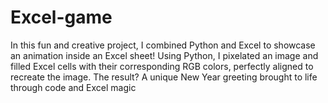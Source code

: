 # Excel-game
In this fun and creative project, I combined Python and Excel to showcase an animation inside an Excel sheet! Using Python, I pixelated an image and filled Excel cells with their corresponding RGB colors, perfectly aligned to recreate the image. The result? A unique New Year greeting brought to life through code and Excel magic
